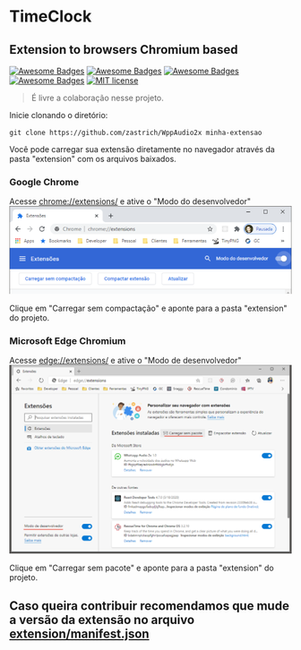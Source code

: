# TimeClock

## Extension to browsers Chromium based

[![Awesome Badges](https://img.shields.io/badge/use-Javascript%20-F7DF1E.svg?logo=JavaScript)](https://www.javascript.com/) [![Awesome Badges](https://img.shields.io/badge/ext-Google%20Chrome-4285F4.svg?logo=Google%20Chrome)](https://www.google.com/intl/pt-BR/chrome/) [![Awesome Badges](https://img.shields.io/badge/ext-Microsoft%20Edge-0078D7.svg?logo=Microsoft%20Edge)](https://www.microsoft.com/pt-br/edge) [![Awesome Badges](https://img.shields.io/badge/by-zastrich-red.svg)](https://code200.com.br/) [![MIT license](https://img.shields.io/badge/License-MIT-blue.svg)](https://lbesson.mit-license.org/)

> É livre a colaboração nesse projeto.

Inicie clonando o diretório:

    git clone https://github.com/zastrich/WppAudio2x minha-extensao

Você pode carregar sua extensão diretamente no navegador através da pasta "extension" com os arquivos baixados.

### Google Chrome
Acesse [chrome://extensions/](chrome://extensions/) e ative o "Modo do desenvolvedor"
![Modo do desenvolvedor](./assets/chrome-desv.png)

Clique em "Carregar sem compactação" e aponte para a pasta "extension" do projeto.

### Microsoft Edge Chromium
Acesse [edge://extensions/](edge://extensions/) e ative o "Modo de desenvolvedor"
![Modo de desenvolvedor](./assets/edge-desv.png)

Clique em "Carregar sem pacote" e aponte para a pasta "extension" do projeto.

## Caso queira contribuir recomendamos que mude a versão da extensão no arquivo [extension/manifest.json](./extension/manifest.json)